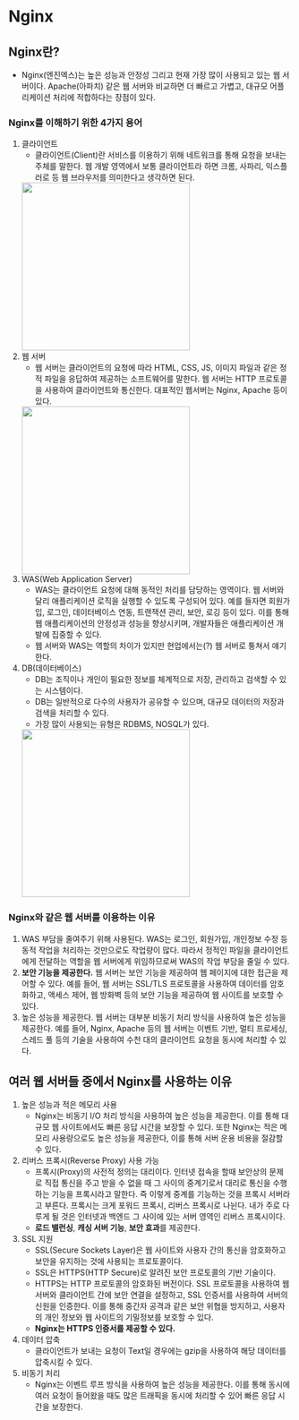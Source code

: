 # Nginx
## Nginx란?
- Nginx(엔진엑스)는 높은 성능과 안정성 그리고 현재 가장 많이 사용되고 있는 웹 서버이다. Apache(아파치) 같은 웹 서버와 비교하면 더 빠르고 가볍고, 대규모 어플리케이션 처리에 적합하다는 장점이 있다.

### Nginx를 이해하기 위한 4가지 용어
1. 클라이언트
    - 클라이언트(Client)란 서비스를 이용하기 위해 네트워크를 통해 요청을 보내는 주체를 말한다. 웹 개발 영역에서 보통 클라이언트라 하면 크롬, 사파리, 익스플러로 등 웹 브라우저를 의미한다고 생각하면 된다.
    <img src="https://mblogthumb-phinf.pstatic.net/MjAxODAzMDJfMjgx/MDAxNTE5OTg0NzkyOTkx.8O0eQ4ApelWDLiovahKUMzLdhGnmudDlP0DQlC2qP28g.xIaZMRuHj5zOdSPjqgxS15DLuQW9UTs5hpergD0GW4gg.PNG.vitamin_power/%EC%9B%B9%EB%B8%8C%EB%9D%BC%EC%9A%B0%EC%A0%80_%EC%A2%85%EB%A5%98%EC%99%80_%EC%9E%A5%EB%8B%A8%EC%A0%90_%EB%B9%84%EA%B5%90%ED%95%B4%EB%B3%B4%EC%9E%90003.png?type=w800&jopt=2" width=300px>
2. 웹 서버
    - 웹 서버는 클라이언트의 요청에 따라 HTML, CSS, JS, 이미지 파일과 같은 정적 파일을 응답하여 제공하는 소프트웨어를 말한다. 웹 서버는 HTTP 프로토콜을 사용하여 클라이언트와 통신한다. 대표적인 웹서버는 Nginx, Apache 등이 있다.
    <img src="https://www.atatus.com/blog/content/images/2021/11/Apache-vs.-NGINX.jpeg" width=300px>
3. WAS(Web Application Server)
    - WAS는 클라이언트 요청에 대해 동적인 처리를 담당하는 영역이다. 웹 서버와 달리 애플리케이션 로직을 실행할 수 있도록 구성되어 있다. 예를 들자면 회원가입, 로그인, 데이터베이스 연동, 트랜잭션 관리, 보안, 로깅 등이 있다. 이를 통해 웹 애플리케이션의 안정성과 성능을 향상시키며, 개발자들은 애플리케이션 개발에 집중할 수 있다.
    - 웹 서버와 WAS는 역할의 차이가 있지만 현업에서는(?) 웹 서버로 퉁쳐서 얘기한다.
4. DB(데이터베이스)
    - DB는 조직이나 개인이 필요한 정보를 체계적으로 저장, 관리하고 검색할 수 있는 시스템이다. 
    - DB는 일반적으로 다수의 사용자가 공유할 수 있으며, 대규모 데이터의 저장과 검색을 처리할 수 있다.
    - 가장 많이 사용되는 유형은 RDBMS, NOSQL가 있다.
    <img src="https://img1.daumcdn.net/thumb/R1280x0/?fname=http://t1.daumcdn.net/brunch/service/user/aS4g/image/wX0Ljpdu3jLpnHvpSHb5qrRz8cc.png" width=300px>

### Nginx와 같은 웹 서버를 이용하는 이유
1. WAS 부담을 줄여주기 위해 사용된다. WAS는 로그인, 회원가입, 개인정보 수정 등 동적 작업을 처리하는 것만으로도 작업량이 많다. 따라서 정적인 파일을 클라이언트에게 전달하는 역할을 웹 서버에게 위임하므로써 WAS의 작업 부담을 줄일 수 있다.
2. **보안 기능을 제공한다.** 웹 서버는 보안 기능을 제공하여 웹 페이지에 대한 접근을 제어할 수 있다. 예를 들어, 웹 서버는 SSL/TLS 프로토콜을 사용하여 데이터를 암호화하고, 액세스 제어, 웹 방화벽 등의 보안 기능을 제공하여 웹 사이트를 보호할 수 있다.
3. 높은 성능을 제공한다. 웹 서버는 대부분 비동기 처리 방식을 사용하여 높은 성능을 제공한다. 예를 들어, Nginx, Apache 등의 웹 서버는 이벤트 기반, 멀티 프로세싱, 스레드 풀 등의 기술을 사용하여 수천 대의 클라이언트 요청을 동시에 처리할 수 있다.

## 여러 웹 서버들 중에서 Nginx를 사용하는 이유
1. 높은 성능과 적은 메모리 사용
    - Nginx는 비동기 I/O 처리 방식을 사용하여 높은 성능을 제공한다. 이를 통해 대규모 웹 사이트에서도 빠른 응답 시간을 보장할 수 있다. 또한 Nginx는 적은 메모리 사용량으로도 높은 성능을 제공한다, 이를 통해 서버 운용 비용을 절감할 수 있다.
2. 리버스 프록시(Reverse Proxy) 사용 가능
    - 프록시(Proxy)의 사전적 정의는 대리이다. 인터넷 접속을 할때 보안상의 문제로 직접 통신을 주고 받을 수 없을 때 그 사이의 중계기로서 대리로 통신을 수행하는 기능을 프록시라고 말한다. 즉 이렇게 중계를 기능하는 것을 프록시 서버라고 부른다. 프록시는 크게 포워드 프록시, 리버스 프록시로 나뉜다. 내가 주로 다루게 될 것은 인터넷과 백엔드 그 사이에 있는 서버 영역인 리버스 프록시이다.
    - **로드 밸런싱**, **캐싱 서버 기능**, **보안 효과**를 제공한다.
3. SSL 지원
    - SSL(Secure Sockets Layer)은 웹 사이트와 사용자 간의 통신을 암호화하고 보안을 유지하는 것에 사용되는 프로토콜이다.
    - SSL은 HTTPS(HTTP Secure)로 알려진 보안 프로토콜의 기반 기술이다.
    - HTTPS는 HTTP 프로토콜의 암호화된 버전이다. SSL 프로토콜을 사용하여 웹 서버와 클라이언트 간에 보안 연결을 설정하고, SSL 인증서를 사용하여 서버의 신원을 인증한다. 이를 통해 중간자 공격과 같은 보안 위협을 방지하고, 사용자의 개인 정보와 웹 사이트의 기밀정보를 보호할 수 있다.
    - **Nginx는 HTTPS 인증서를 제공할 수 있다.**
4. 데이터 압축
    - 클라이언트가 보내는 요청이 Text일 경우에는 gzip을 사용하여 해당 데이터를 압축시킬 수 있다.
5. 비동기 처리
    - Nginx는 이벤트 루프 방식을 사용하여 높은 성능을 제공한다. 이를 통해 동시에 여러 요청이 들어왔을 때도 많은 트래픽을 동시에 처리할 수 있어 빠른 응답 시간을 보장한다.